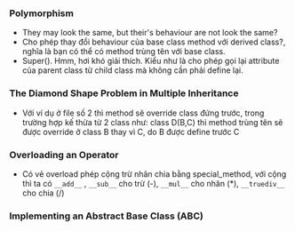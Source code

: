 ### Polymorphism
- They may look the same, but their's behaviour are not look the same?
- Cho phép thay đổi behaviour của base class method với derived class?, nghĩa là bạn có thể có method trùng tên với base class.
- Super(). Hmm, hơi khó giải thích. Kiểu như là cho phép gọi lại attribute của parent class từ child class mà không cần phải define lại.

### The Diamond Shape Problem in Multiple Inheritance
- Với ví dụ ở file số 2 thì method sẽ override class đứng trước, trong trường hợp kế thừa từ 2 class như: class D(B,C) thì method trùng tên sẽ được override ở class B thay vì C, do B được define trước C

### Overloading an Operator
- Có vẻ overload phép cộng trừ nhân chia bằng special_method, với cộng thì ta có `__add__` , `__sub__` cho trừ (-), `__mul__` cho nhân (*), `__truediv__` cho chia (/)


### Implementing an Abstract Base Class (ABC)
